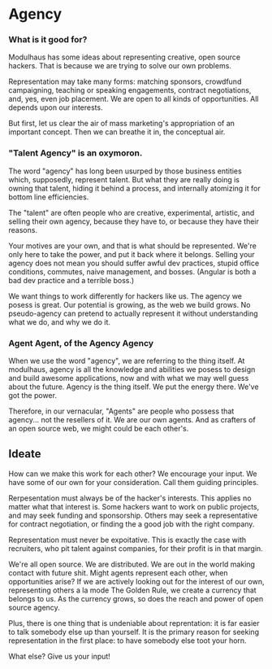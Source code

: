 # Agency

### What is it good for?

Modulhaus has some ideas about representing creative, open source hackers.  That is because we are trying to solve our own problems.  

Representation may take many forms:  matching sponsors, crowdfund campaigning, teaching or speaking engagements, contract negotiations, and, yes, even job placement.  We are open to all kinds of opportunities. All depends upon our interests.

But first, let us clear the air of mass marketing's appropriation of an important concept.  Then we can breathe it in, the conceptual air.

### "Talent Agency" is an oxymoron.  

The word "agency" has long been usurped by those business entities which, supposedly, represent talent.  But what they are really doing is owning that talent, hiding it behind a process, and internally atomizing it for bottom line efficiencies.  

The "talent" are often people who are creative, experimental, artistic, and selling their own agency, because they have to, or because they have their reasons.

Your motives are your own, and that is what should be represented.  We're only here to take the power, and put it back where it belongs.  Selling your agency does not mean you should suffer awful dev practices, stupid office conditions, commutes, naive management, and bosses.  (Angular is both a bad dev practice and a terrible boss.)  

We want things to work differently for hackers like us.  The agency we posess is great.  Our potential is growing, as the web we build grows.  No pseudo-agency can pretend to actually represent it without understanding what we do, and why we do it.  

###  Agent Agent, of the Agency Agency

When we use the word "agency", we are referring to the thing itself.  At modulhaus, agency is all the knowledge and abilities we posess to design and build awesome applications, now and with what we may well guess about the future.  Agency is the thing itself.  We put the energy there.  We've got the power. 

Therefore, in our vernacular, "Agents" are people who possess that agency... not the resellers of it.  We are our own agents.  And as crafters of an open source web, we might could be each other's.  

## Ideate

How can we make this work for each other?  We encourage your input. We have some of our own for your consideration.  Call them guiding principles.  

Rerpesentation must always be of the hacker's interests.  This applies no matter what that interest is.  Some hackers want to work on public projects, and may seek funding and sponsorship.  Others may seek a representative for contract negotiation, or finding the a good job with the right company.

Representation must never be expoitative.  This is exactly the case with recruiters, who pit talent against companies, for their profit is in that margin.

We're all open source.  We are distributed.  We are out in the world making contact with future shit.  Might agents represent each other, when opportunities arise?  If we are actively looking out for the interest of our own, representing others a la mode The Golden Rule,  we create a currency that belongs to us.  As the currency grows, so does the reach and power of open source agency.

Plus, there is one thing that is undeniable about reprentation:  it is far easier to talk somebody else up than yourself.  It is the primary reason for seeking representation in the first place:  to have somebody else toot your horn.

What else?  Give us your input!
